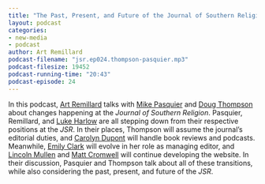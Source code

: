 ```yaml
---
title: "The Past, Present, and Future of the Journal of Southern Religion"
layout: podcast
categories:
- new-media
- podcast
author: Art Remillard
podcast-filename: "jsr.ep024.thompson-pasquier.mp3"
podcast-filesize: 19452
podcast-running-time: "20:43"
podcast-episode: 24
---
```


In this podcast, [Art Remillard][] talks with [Mike Pasquier][] and
[Doug Thompson][] about changes happening at the *Journal of Southern
Religion*. Pasquier, Remillard, and [Luke Harlow][] are all stepping
down from their respective positions at the *JSR*. In their places,
Thompson will assume the journal’s editorial duties, and [Carolyn
Dupont][] will handle book reviews and podcasts. Meanwhile, [Emily
Clark][] will evolve in her role as managing editor, and [Lincoln
Mullen][] and [Matt Cromwell][] will continue developing the website. In
their discussion, Pasquier and Thompson talk about all of these
transitions, while also considering the past, present, and future of the
*JSR*.

  [Art Remillard]: http://francis.edu/arthur-remillard/
  [Mike Pasquier]: http://uiswcmsweb.prod.lsu.edu/hss/prs/People/Religious%20Studies%20Faculty/item41175.html
  [Doug Thompson]: http://douglasethompson.com/
  [Luke Harlow]: http://history.utk.edu/peopletwo/luke-e-harlow/
  [Carolyn Dupont]: http://www.history.eku.edu/people/dupont
  [Emily Clark]: http://emilysuzanneclark.wordpress.com/
  [Lincoln Mullen]: http://lincolnmullen.com/
  [Matt Cromwell]: http://mattcromwell.com/
